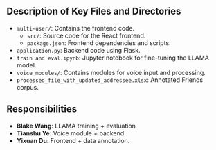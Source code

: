 
## Description of Key Files and Directories

- `multi-user/`: Contains the frontend code.
  - `src/`: Source code for the React frontend.
  - `package.json`: Frontend dependencies and scripts.
- `application.py`: Backend code using Flask.
- `train and eval.ipynb`: Jupyter notebook for fine-tuning the LLAMA model.
- `voice_modules/`: Contains modules for voice input and processing.
- `processed_file_with_updated_addressee.xlsx`: Annotated Friends corpus.


## Responsibilities

- **Blake Wang**: LLAMA training + evaluation
- **Tianshu Ye**: Voice module + backend
- **Yixuan Du**: Frontend + data annotation.

